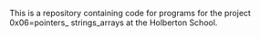 This is a repository containing code for programs for the project 0x06=pointers_
strings_arrays at the Holberton School.
